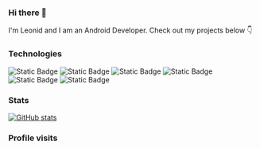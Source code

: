 ### Hi there 👋
I'm Leonid and I am an Android Developer. Check out my projects below 👇

### Technologies
![Static Badge](https://img.shields.io/badge/kotlin-orange?style=for-the-badge&logo=kotlin&logoSize=200)
![Static Badge](https://img.shields.io/badge/java-red?style=for-the-badge&logoSize=200)
![Static Badge](https://img.shields.io/badge/android%20sdk-darkgreen?style=for-the-badge&logo=android&logoSize=200)
![Static Badge](https://img.shields.io/badge/Room-blue?style=for-the-badge&logo=sqlite&logoSize=200)
![Static Badge](https://img.shields.io/badge/Retrofit-green?style=for-the-badge&logo=square&logoSize=200)
![Static Badge](https://img.shields.io/badge/Jetpack%20libraries-yellow?style=for-the-badge&logo=square&logoSize=androidstudio)

### Stats
[![GitHub stats](https://github-readme-stats.vercel.app/api?username=Leonidius20&hide_rank=true)](https://github.com/anuraghazra/github-readme-stats)

### Profile visits


<!--
**Leonidius20/Leonidius20** is a ✨ _special_ ✨ repository because its `README.md` (this file) appears on your GitHub profile.

Here are some ideas to get you started:

- 🔭 I’m currently working on ...
- 🌱 I’m currently learning ...
- 👯 I’m looking to collaborate on ...
- 🤔 I’m looking for help with ...
- 💬 Ask me about ...
- 📫 How to reach me: ...
- 😄 Pronouns: ...
- ⚡ Fun fact: ...
-->
